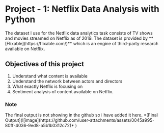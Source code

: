 # Project - 1: Netflix Data Analysis with Python

<p>The dataset I use for the Netflix data analytics task consists of TV shows and movies streamed on Netflix as of 2019.
  The dataset is provided by **[Flixable](https://flixable.com/)** which is an engine of third-party research available on Netflix.</p>

## Objectives of this project
<ol>
  <li>Understand what content is available</li>
  <li>Understand the network between actors and directors</li>
  <li>What exactly Netflix is focusing on</li>
  <li>Sentiment analysis of content available on Netflix.</li>
</ol>

### Note
<p>The final output is not showing in the github so i have added it here. *[Final Output](![image](https://github.com/user-attachments/assets/0045a995-80ff-4036-9ed8-a5b1b0312c72)*
)</p>
